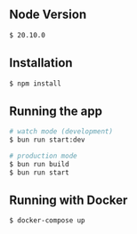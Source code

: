 ## Node Version

```bash
$ 20.10.0
```

## Installation

```bash
$ npm install
```

## Running the app

```bash
# watch mode (development)
$ bun run start:dev

# production mode
$ bun run build
$ bun run start
```

## Running with Docker

```bash
$ docker-compose up
```
<br>
